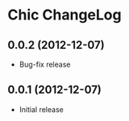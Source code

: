 
Chic ChangeLog
==============


0.0.2 (2012-12-07)
------------------

* Bug-fix release


0.0.1 (2012-12-07)
------------------

* Initial release
